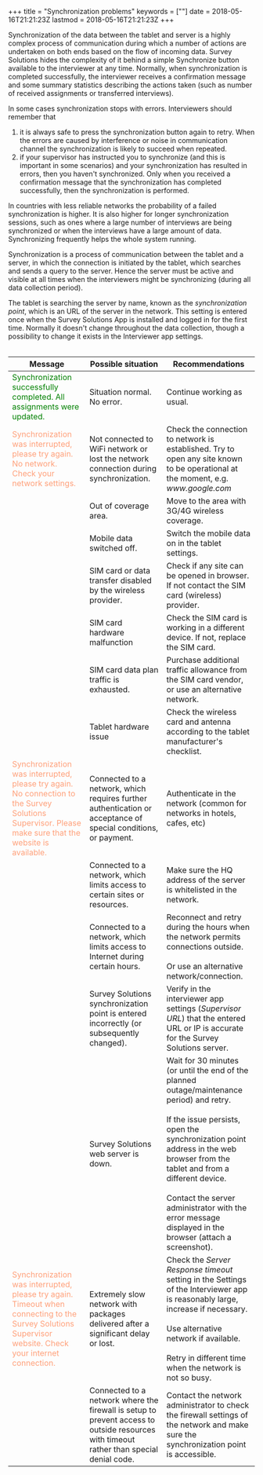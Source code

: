 +++
title = "Synchronization problems"
keywords = [""]
date = 2018-05-16T21:21:23Z
lastmod = 2018-05-16T21:21:23Z
+++

Synchronization of the data between the tablet and server is a highly
complex process of communication during which a number of actions are
undertaken on both ends based on the flow of incoming data. Survey
Solutions hides the complexity of it behind a simple Synchronize button
available to the interviewer at any time. Normally, when synchronization
is completed successfully, the interviewer receives a confirmation
message and some summary statistics describing the actions taken (such
as number of received assignments or transferred interviews).  
  
In some cases synchronization stops with errors. Interviewers should
remember that

1.  it is always safe to press the synchronization button again to
    retry. When the errors are caused by interference or noise in
    communication channel the synchronization is likely to succeed when
    repeated.
2.  if your supervisor has instructed you to synchronize (and this is
    important in some scenarios) and your synchronization has resulted
    in errors, then you haven't synchronized. Only when you received a
    confirmation message that the synchronization has completed
    successfully, then the synchronization is performed.

In countries with less reliable networks the probability of a failed
synchronization is higher. It is also higher for longer synchronization
sessions, such as ones where a large number of interviews are being
synchronized or when the interviews have a large amount of data.
Synchronizing frequently helps the whole system running.  
  
Synchronization is a process of communication between the tablet and a
server, in which the connection is initiated by the tablet, which
searches and sends a query to the server. Hence the server must be
active and visible at all times when the interviewers might be
synchronizing (during all data collection period).  
  
The tablet is searching the server by name, known as the
*synchronization point*, which is an URL of the server in the network.
This setting is entered once when the Survey Solutions App is installed
and logged in for the first time. Normally it doesn't change throughout
the data collection, though a possibility to change it exists in the
Interviewer app settings.  
 

<table>
<thead>
<tr class="header">
<th>Message</th>
<th>Possible situation</th>
<th>Recommendations</th>
</tr>
</thead>
<tbody>
<tr class="odd">
<td><span style="color:#008000;">Synchronization successfully completed. All assignments were updated.</span></td>
<td>Situation normal. No error.</td>
<td>Continue working as usual.</td>
</tr>
<tr class="even">
<td><span style="color:#FFA07A;">Synchronization was interrupted, please try again. No network. Check your network settings.</span></td>
<td>Not connected to WiFi network or lost the network connection during synchronization.</td>
<td>Check the connection to network is established. Try to open any site known to be operational at the moment, e.g. <em>www.google.com</em></td>
</tr>
<tr class="odd">
<td> </td>
<td>Out of coverage area.</td>
<td>Move to the area with 3G/4G wireless coverage.</td>
</tr>
<tr class="even">
<td> </td>
<td>Mobile data switched off.</td>
<td>Switch the mobile data on in the tablet settings.</td>
</tr>
<tr class="odd">
<td> </td>
<td>SIM card or data transfer disabled by the wireless provider.</td>
<td>Check if any site can be opened in browser. If not contact the SIM card (wireless) provider.</td>
</tr>
<tr class="even">
<td> </td>
<td>SIM card hardware malfunction</td>
<td>Check the SIM card is working in a different device. If not, replace the SIM card.</td>
</tr>
<tr class="odd">
<td> </td>
<td>SIM card data plan traffic is exhausted.</td>
<td>Purchase additional traffic allowance from the SIM card vendor, or use an alternative network.</td>
</tr>
<tr class="even">
<td> </td>
<td>Tablet hardware issue</td>
<td>Check the wireless card and antenna according to the tablet manufacturer's checklist.</td>
</tr>
<tr class="odd">
<td><span style="color:#FFA07A;">Synchronization was interrupted, please try again. No connection to the Survey Solutions Supervisor. Please make sure that the website is available.</span></td>
<td>Connected to a network, which requires further authentication or acceptance of special conditions, or payment.</td>
<td>Authenticate in the network (common for networks in hotels, cafes, etc)</td>
</tr>
<tr class="even">
<td> </td>
<td>Connected to a network, which limits access to certain sites or resources.</td>
<td>Make sure the HQ address of the server is whitelisted in the network.</td>
</tr>
<tr class="odd">
<td> </td>
<td>Connected to a network, which limits access to Internet during certain hours.</td>
<td>Reconnect and retry during the hours when the network permits connections outside.<br />
<br />
Or use an alternative network/connection.</td>
</tr>
<tr class="even">
<td> </td>
<td>Survey Solutions synchronization point is entered incorrectly (or subsequently changed).</td>
<td>Verify in the interviewer app settings (<em>Supervisor URL</em>) that the entered URL or IP is accurate for the Survey Solutions server.</td>
</tr>
<tr class="odd">
<td> </td>
<td>Survey Solutions web server is down. </td>
<td>Wait for 30 minutes (or until the end of the planned outage/maintenance period) and retry.<br />
<br />
If the issue persists, open the synchronization point address in the web browser from the tablet and from a different device.<br />
<br />
Contact the server administrator with the error message displayed in the browser (attach a screenshot).</td>
</tr>
<tr class="even">
<td><span style="color:#FFA07A;">Synchronization was interrupted, please try again. Timeout when connecting to the Survey Solutions Supervisor website. Check your internet connection.</span></td>
<td>Extremely slow network with packages delivered after a significant delay or lost.</td>
<td>Check the <em>Server Response timeout</em> setting in the Settings of the Interviewer app is reasonably large, increase if necessary.<br />
<br />
Use alternative network if available.<br />
<br />
Retry in different time when the network is not so busy.</td>
</tr>
<tr class="odd">
<td> </td>
<td>Connected to a network where the firewall is setup to prevent access to outside resources with timeout rather than special denial code.</td>
<td>Contact the network administrator to check the firewall settings of the network and make sure the synchronization point is accessible.</td>
</tr>
</tbody>
</table>
